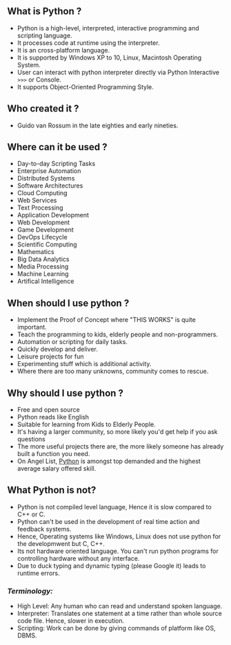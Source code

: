 ## What is Python ?
   * Python is a high-level, interpreted, interactive programming and scripting language.
   * It processes code at runtime using the interpreter.
   * It is an cross-platform language.
   * It is supported by Windows XP to 10, Linux, Macintosh Operating System.
   * User can interact with python interpreter directly via Python Interactive `>>>` or Console.
   * It supports Object-Oriented Programming Style.

## Who created it ?
   * Guido van Rossum in the late eighties and early nineties.

## Where can it be used ?
   * Day-to-day Scripting Tasks
   * Enterprise Automation
   * Distributed Systems
   * Software Architectures
   * Cloud Computing
   * Web Services
   * Text Processing
   * Application Development
   * Web Development
   * Game Development
   * DevOps Lifecycle
   * Scientific Computing
   * Mathematics
   * Big Data Analytics
   * Media Processing
   * Machine Learning
   * Artifical Intelligence
    
## When should I use python ?
   * Implement the Proof of Concept where "THIS WORKS" is quite important.
   * Teach the programming to kids, elderly people and non-programmers.
   * Automation or scripting for daily tasks.
   * Quickly develop and deliver.
   * Leisure projects for fun
   * Experimenting stuff which is additional activity.
   * Where there are too many unknowns, community comes to rescue.

## Why should I use python ?
   * Free and open source
   * Python reads like English
   * Suitable for learning from Kids to Elderly People.
   * It's having a larger community, so more likely you'd get help if you ask questions
   * The more useful projects there are, the more likely someone has already built a function you need.
   * On Angel List, [Python](https://angel.co/skills) is amongst top demanded and the highest average salary offered skill.
  
## What Python is not?
   * Python is not compiled level language, Hence it is slow compared to C++ or C.
   * Python can't be used in the development of real time action and feedback systems.  
   * Hence, Operating systems like Windows, Linux does not use python for the developmwent but C, C++.
   * Its not hardware oriented language. You can't run python programs for controlling hardware without any interface.
   * Due to duck typing and dynamic typing (please Google it) leads to runtime errors.

### _Terminology:_
  * High Level: Any human who can read and understand spoken language.
  * Interpreter: Translates one statement at a time rather than whole source code file. Hence, slower in execution.
  * Scripting: Work can be done by giving commands of platform like OS, DBMS.
